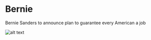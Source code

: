 # Bernie

Bernie Sanders to announce plan to guarantee every American a job

![alt text](images/bernie.jpg "Bernie")
